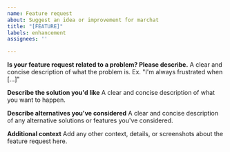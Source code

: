 ```yaml
---
name: Feature request
about: Suggest an idea or improvement for marchat
title: "[FEATURE]"
labels: enhancement
assignees: ''

---
```


**Is your feature request related to a problem? Please describe.**
A clear and concise description of what the problem is. Ex. "I'm always frustrated when [...]"

**Describe the solution you'd like**
A clear and concise description of what you want to happen.

**Describe alternatives you've considered**
A clear and concise description of any alternative solutions or features you've considered.

**Additional context**
Add any other context, details, or screenshots about the feature request here.
